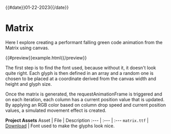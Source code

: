 {{#date}}01-22-2023{{/date}}
# Matrix
Here I explore creating a performant falling green code animation from the Matrix using canvas.

{{#preview}}example.html{{/preview}}

The first step is to find the font used, because without it, it doesn't look quite right. Each glyph is then defined in an array and a random one is chosen to be placed at a coordinate derived from the canvas width and height and glyph size.

Once the matrix is generated, the requestAnimationFrame is triggered and on each iteration, each column has a current position value that is updated. By applying an RGB color based on column drop speed and current position values, a simulated movement effect is created.

**Project Assets**
Asset | File | Description
:--- | :--- | :---
`matrix.ttf` | [Download]({{page_url}}/matrix.ttf) | Font used to make the glyphs look nice.
